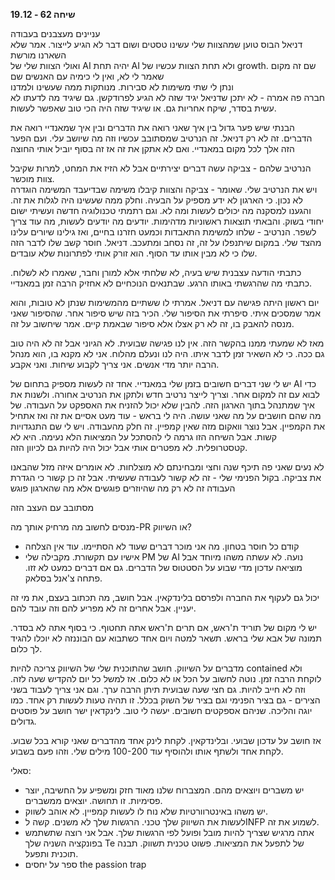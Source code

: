 **שיחה 62 \- 19.12**

עניינים מעצבנים בעבודה  
דניאל הבוס טוען שמהצוות שלי עשינו טסטים ושום דבר לא הגיע לייצור. אמר שלא השארנו מורשת  
ואולי הצוות שלי של AI יהיה תחת AI ולא תחת הצוות עכשיו של growth. שם זה מקום שאמר לי לא, ואין לי כימיה עם האנשים שם  
ונתן לי שתי משימות לא סבירות. מנותקות ממה שעשינו ולמדנו  
חברה פה אמרה \- לא יתכן שדניאל יגיד שזה לא הגיע לפרודקשן. גם שיגיד מה לדעתו לא עשית בסדר, שיקח אחריות גם. או שיגיד שזה היה הכי טוב שאפשר לעשות. 

הבנתי שיש פער גדול בין איך שאני רואה את הדברים ובין איך שמאנדיי רואה את הדברים. זה לא רק דניאל. זה הנרטיב שמסתובב עכשיו וזה מה שיושב עלי. ועם הפער הזה אלך לכל מקום במאנדיי. ואם לא אתקן את זה אז זה בסוף יוביל אותי החוצה

הנרטיב שלהם \- צביקה עשה דברים יצירתיים אבל לא הזיז את המחט, למרות שקיבל צוות מוכשר.   
ויש את הנרטיב שלי. שאומר \- צביקה והצוות קיבלו משימה שבדיעבד המשימה הוגדרה לא נכון. כי הארגון לא ידע מספיק על הבעיה. וחלק ממה שעשינו היה לגלות את זה. והגענו למסקנה מה יכולים לעשות ומה לא. וגם רתמתי טכנולוגיה חדשה ועשיתי ישום יחודי בשוק. והבאתי תוצאות ראשוניות מדהימות. יודעים מה יודעים לעשות, מה עוד צריך לשפר. הנרטיב \- שלחו למשימת התאבדות וכמעט חזרנו בחיים, ואז גילינו שיורים עלינו מהצד שלי. במקום שיתנפלו על זה, זה נסחב ומתעכב. דניאל. חוסר קשב שלו לדבר הזה שלו כי לא מבין אותו עד הסוף. הוא זורק אותי לפתרונות שלא עובדים. 

כתבתי הודעה עצבנית שיש בעיה, לא שלחתי אלא למורן וחבר, שאמרו לא לשלוח. כתבתי מה שהרגשתי באותו הרגע. שבתנאים הנוכחיים לא אחזיק הרבה זמן במאנדיי.

יום ראשון היתה פגישה עם דניאל. אמרתי לו ששתיים מהמשימות שנתן לא טובות, והוא אמר שמסכים איתי. סיפרתי את הסיפור שלי. הכיר בזה שיש סיפור אחר. שהסיפור שאני מנסה להאבק בו, זה לא רק אצלו אלא סיפור שבאמת קיים. אמר שיחשוב על זה. 

מאז לא שמעתי ממנו בהקשר הזה. אין לנו פגישה שבועית. לא הגיוני אבל זה לא היה טוב גם ככה. כי לא השאיר זמן לדבר איתו. היה לנו ונעלם מהלוח. אני לא מקנא בו, הוא מנהל הרבה יותר מדי אנשים. אני צריך לקבוע שיחות. ואני אקבע.

יש לי שני דברים חשובים בזמן שלי במאנדיי. אחד זה לעשות מספיק בתחום של AI כדי לבוא עם זה למקום אחר. וצריך לייצר נרטיב חדש ולתקן את הנרטיב אחורה. ולשנות את איך שמתנהל בתוך הארגון הזה. להבין שלא יכול להזניח את האספקט על העבודה. של מה שהם חושבים על מה שאני עושה. היה לי בראש \- עוד מעט אסיים את זה ואז אתחיל את הקמפיין. אבל נוצר וואקום מזה שאין קמפיין. זה חלק מהעבודה. ויש לי שם התנגדויות קשות. אבל השיחה הזו גרמה לי להסתכל על המציאות הלא נעימה. היא לא קטסטרופלית. לא מפטרים אותי אבל יכול היה להיות גם לכיוון הזה.

לא נעים שאני פה תיכף שנה וחצי ומבחינתם לא מוצלחות. לא אומרים איזה מזל שהבאנו את צביקה. בקול הפנימי שלי \- זה לא קשור לעבודה שעשיתי. אבל זה כן קשור כי הגדרת העבודה זה לא רק מה שהיוזרים פוגשים אלא מה שהארגון פוגש

מסתובב עם העצב הזה

מנסים לחשוב מה מרחיק אותך מה-PR או השיווק?

* קודם כל חוסר בטחון. מה אני מוכר דברים שעוד לא הסתיימו. עוד אין הצלחה  
* אישיו עם תקשורת. מקבילה שלי PM של AI נועה. לא עשתה משהו מיוחד אבל מוציאה עדכון מדי שבוע על הסטטוס של הדברים. גם אם דברים כמעט לא זזו. פתחה צ'אנל בסלאק. 

יכול גם לעקוף את החברה ולפרסם בלינדקאין. אבל חושב, מה תכתוב בעצם, את מי זה יעניין. אבל אחרים זה לא מפריע להם וזה עובד להם.

יש לי מקום של תוריד ת'ראש, אם תרים ת'ראש אתה תחטוף. כי בסוף אתה לא בסדר. תמונה של אבא שלי בראש. תשאר למטה ויום אחד כשתבוא עם הבוננזה לא יוכלו להגיד לך כלום.

מדברים על השיווק. חושב שהתוכנית שלי של השיווק צריכה להיות contained ולא לוקחת הרבה זמן. נוטה לחשוב על הכל או לא כלום. אז למשל כל יום להקדיש שעה לזה. וזה לא חייב להיות. גם חצי שעה שבועית תיתן הרבה ערך. וגם אני צריך לעבוד בשני הצירים \- גם בציר הפנימי וגם בציר של השוק בכלל. זו תהיה טעות לעשות רק אחד. כמו יוגה והליכה. שניהם אספקטים חשובים. יעשה לי טוב. לינקדאין ישר חושב על פוסטים גדולים. 

אז חושב על עדכון שבועי. ובלינדקאין. לקחת לינק אחד מהדברים שאני קורא בכל שבוע. לקחת אחד ולשתף אותו ולהוסיף עוד 100-200 מילים שלי. וזהו פעם בשבוע. 

סאלי: 

* יש משברים ויוצאים מהם. המצברוח שלנו מאוד חזק ומשפיע על החשיבה, יוצר פסימיות. זו תחושה. יוצאים ממשברים.  
* יש משהו באינטרוורטיות שלא נוח לו לעשות קמפיין. לא אוהב לשווק.   
* לעשות את השיווק שלך טכני. הרגשות שלך לא משנים. קשה לINFP לשמוע את זה.  
* אתה מרגיש שצריך להיות מובל ופועל לפי הרגשות שלך. אבל אני רוצה שתשתמש בפונקציה השניה שלך Te של לתפעל את המציאות. פשוט טכנית תשווק. תבנה תוכנית ותפעל.   
* ספר על יחסים the passion trap

